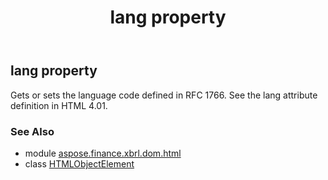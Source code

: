 ﻿---
title: lang property
second_title: Aspose.Finance for Python via .NET API References
description: 
type: docs
weight: 290
url: /python-net/aspose.finance.xbrl.dom.html/htmlobjectelement/lang/
is_root: false
---

## lang property


Gets or sets the language code defined in RFC 1766. See the lang attribute definition in HTML 4.01.

### See Also
* module [aspose.finance.xbrl.dom.html](../../)
* class [HTMLObjectElement](/finance/python-net/aspose.finance.xbrl.dom.html/htmlobjectelement)
